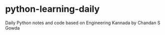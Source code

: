 # python-learning-daily
Daily Python notes and code based on Engineering Kannada by Chandan S Gowda

